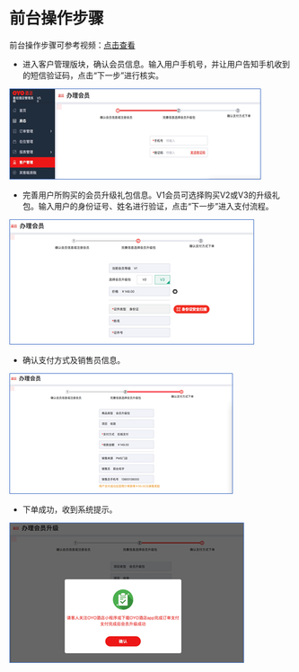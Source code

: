 # 前台操作步骤

前台操作步骤可参考视频：[点击查看](http://crs-pms-vidio.oss-cn-beijing.aliyuncs.com/8-1.PMS%E5%8D%96%E5%8D%A1%E8%A7%86%E9%A2%91%E6%95%99%E7%A8%8B-PMS%E7%AB%AF%E9%83%A8%E5%88%86.mov)

* 进入客户管理版块，确认会员信息。输入用户手机号，并让用户告知手机收到的短信验证码，点击“下一步”进行核实。

![](../../.gitbook/assets/image%20%28182%29.png)

* 完善用户所购买的会员升级礼包信息。V1会员可选择购买V2或V3的升级礼包。输入用户的身份证号、姓名进行验证，点击“下一步”进入支付流程。

![](../../.gitbook/assets/image%20%28226%29.png)

* 确认支付方式及销售员信息。

![](../../.gitbook/assets/image%20%28199%29.png)

* 下单成功，收到系统提示。

![](../../.gitbook/assets/image%20%28367%29.png)



